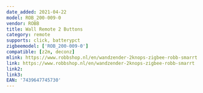 ```yaml
---
date_added: 2021-04-22
model: ROB_200-009-0
vendor: ROBB
title: Wall Remote 2 Buttons
category: remote
supports: click, batterypct
zigbeemodel: ['ROB_200-009-0']
compatible: [z2m, deconz]
mlink: https://www.robbshop.nl/en/wandzender-2knops-zigbee-robb-smarrt
link: https://www.robbshop.nl/en/wandzender-2knops-zigbee-robb-smarrt
link2: 
link3: 
EAN: '7439647745730'
---
```

